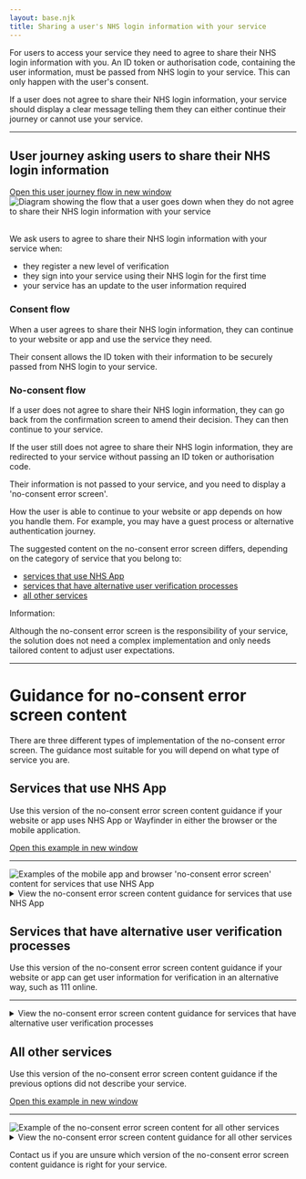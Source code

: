 ```yaml
---
layout: base.njk
title: Sharing a user's NHS login information with your service
---
```


<p>For users to access your service they need to agree to share their NHS login information with you. An ID token or authorisation code, containing the user information, must be passed from NHS login to your service. This can only happen with the user's consent.</p>
<p>If a user does not agree to share their NHS login information, your service should display a clear message telling them they can either continue their journey or cannot use your service.</p>

---

<h2 id="journey">User journey asking users to share their NHS login information</h2>
<a href="/nhslogin/images/Guidance-userjourney-no-consent.png" class="design-example__pop-out" target="_blank" rel="noopener noreferrer">
    Open this user journey flow in new window
  </a>
  <div class="code-embed">
  <img class="nhsuk-image__img" src="/nhslogin/images/Guidance-userjourney-no-consent.png" alt="Diagram showing the flow that a user goes down when they do not agree to share their NHS login information with your service">
  </div>
<br>
<p>We ask users to agree to share their NHS login information with your service when:</p>
<ul>
  <li>they register a new level of verification</li>
  <li>they sign into your service using their NHS login for the first time</li>
  <li>your service has an update to the user information required</li>
</ul>

<h3>Consent flow</h3>

<p>When a user agrees to share their NHS login information, they can continue to your website or app and use the service they need.</p>
<p>Their consent allows the ID token with their information to be securely passed from NHS login to your service.</p>

<h3>No-consent flow</h3>

<p>If a user does not agree to share their NHS login information, they can go back from the confirmation screen to amend their decision. They can then continue to your service.</p>
<p>If the user still does not agree to share their NHS login information, they are redirected to your service without passing an ID token or authorisation code.</p>
<p>Their information is not passed to your service, and you need to display a 'no-consent error screen'.</p>
<p>How the user is able to continue to your website or app depends on how you handle them. For example, you may have a guest process or alternative authentication journey.</p>


<p>The suggested content on the no-consent error screen differs, depending on the category of service that you belong to:</p>
<ul>
  <li><a href="nhslogin/no-consent-guidance/#nhsapp">services that use NHS App</li>
  <li><a href="nhslogin/no-consent-guidance/#alternative">services that have alternative user verification processes</a></li>
  <li><a href="nhslogin/no-consent-guidance/#other">all other services</a></li>
</ul>

<div class="nhsuk-inset-text">
  <span class="nhsuk-u-visually-hidden">Information: </span>
  <p>Although the no-consent error screen is the responsibility of your service, the solution does not need a complex implementation and only needs tailored content to adjust user expectations.</p>
</div>

---

<h1 id="NHS-login-buttons">Guidance for no-consent error screen content</h1>

<p>There are three different types of implementation of the no-consent error screen. The guidance most suitable for you will depend on what type of service you are.</p>

<!--
//.....................................................................................
//......AAA.......PPPPP.......PPPPP............WW....WWW....WW.....AAA....AA......YYY..
//.....AAAAA.....PPPPPPPPPP..PPPPPPPPPP.......-WWW..WWWWW..WWWW...AAAAA..AAAYY...YYYY..
//.....AAAAA.....PPPPPPPPPP..PPPPPPPPPP.......-WWW..WWWWW..WWWW...AAAAA..AAAYY...YYYY..
//....AAAAAAA....PPPPPPPPPPP.PPPPPPPPPPP......-WWW..WWWWW..WWWW..AAAAAAA..AAYYY.YYYYY..
//....AAAAAAA....PPPP...PPPP.PPPP...PPPP.......WWWW.WWWWW.WWWW...AAAAAAA...AYYY.YYYY...
//....AAAAAAA....PPPP...PPPP.PPPP...PPPP.......WWWWWWWWWWWWWWW...AAAAAAA...AYYYYYYYY...
//...AAAAAAAAA...PPPPPPPPPPP.PPPPPPPPPPP.......WWWWWWWWWWWWWWW..AAAAAAAAA...YYYYYYY....
//...AAAA.AAAA...PPPPPPPPPPP.PPPPPPPPPPPP-----.WWWWWWWWWWWWWWW..AAAA.AAAA...YYYYYY.....
//...AAAAAAAAAA..PPPPPPPPPP..PPPPPPPPPP.P-----..WWWWWW.WWWWWW...AAAAAAAAAA...YYYYY.....
//..AAAAAAAAAAA..PPPPPPPPP...PPPPPPPPP..P-----..WWWWWW.WWWWWW..AAAAAAAAAAA...YYYY......
//..AAAAAAAAAAA..PPPP........PPPP.......P-----..WWWWWW.WWWWWW..AAAAAAAAAAA...YYYY......
//..AAAAAAAAAAAA.PPPP........PPPP................WWWWW.WWWWW...AAAAAAAAAAAA..YYYY......
//.AAAAA....AAAA.PPPP........PPPP................WWWW...WWWW..WAAAA....AAAA..YYYY......
//.AAAA.....AAAA.PPPP........PPPP................WWWW...WWWW..WAAA.....AAAA..YYYY......
//.....................................................................................
NHS App and Wayfinder
-->

<div class="nhsuk-card nhsuk-card" id="NHSDS">
  <div class="nhsuk-card__content">
    <div class="nhsuk-grid-row">
      <div class="nhsuk-grid-column-two-thirds">
              <h2 id="nhsapp">
                Services that use NHS App
              </h2>
              <p class="nhsuk-card__description">Use this version of the no-consent error screen content guidance if your website or app uses NHS App or Wayfinder in either the browser or the mobile application.</p>
              <a href="/nhslogin/images/Guidance-example-no-consent-nhs-app.png" target="_blank" rel="noopener noreferrer">
          Open this example in new window
        </a>
              <hr>
      </div>
      <div class="nhsuk-grid-column-one-third">
          <img class="nhsuk-image__img" src="/nhslogin/images/Guidance-example-no-consent-nhs-app.png" alt="Examples of the mobile app and browser 'no-consent error screen' content for services that use NHS App">
      </div>
      </div>
      <details class="nhsuk-details nhsuk-expander--no-outline">
        <summary class="nhsuk-details__summary">
          <span class="nhsuk-details__summary-text">
            View the no-consent error screen content guidance for services that use NHS App
          </span>
        </summary>
      <div class="nhsuk-details__text nhsuk-grid-row">
      <div class="nhsuk-grid-column-full width">
      <ul class="nhsuk-inside-box-text" style="max-width:none;">
        <li>This version of the no-consent error screen refers to your service as 'The service provider'. 
This should remain unchanged. Do not use the name of your service as it may not make sense to the user in their journey.</li>
        <li>To align with other services that use NHS App, only use the content provided and do not change it.</li>
        <li>To minimise clinical risk, make sure all anchor tags to emergency services are operational and implemented as suggested.</li>
        <li>You can use your service font, headers, footers and styling on this screen, but it must follow our styling guidelines.</li>
      </ul>
      <hr>
      <h3>How to display content for the no-consent error screen</h3>
      <p>Here are two examples of the NHS App no-consent error screen. You can copy the content and code by selecting the HTML tab below each diagram.</p>
      <p>You will need to apply your own CSS to the code. You should not add any other content to this screen.</p>
      <p>The version of copy your service will use depends on whether your service:</p>
       <ul>
        <li><a href="nhslogin/no-consent-guidance/#browser">uses NHS App in the browser</a></li>
        <li><a href="nhslogin/no-consent-guidance/#mobile">uses NHS App in the mobile application</a></li>
       </ul>
       <h4 id="browser">Services that use NHS App in the broswer</h4>
      <div class="design-example">
        <a href="/nhslogin/example-no-consent-content-nhs-app-browser" class="design-example__pop-out" target="_blank" rel="noopener noreferrer">
          Open this example in new window
        </a>
        <div class="code-embed">
        <iframe title="default" src="/nhslogin/example-no-consent-content-nhs-app-browser" class="design-example-frame" id="iFrameResizer0" scrolling="no" style="overflow: hidden; height: 156px;"></iframe>
        </div>
      <div class="code-snippet">
                <ul class="app-tabs" role="tablist">
                    <li class="app-tabs__item app-tabs__item--current" role="presentation" data-index="ex-1">
                      <a href="javascript:void(0);" role="tab" aria-controls="default-example" data-track="tab-html" aria-selected="true">
                        HTML
                      </a>
                    </li>
                </ul>
              <div class="app-tabs__container js-tabs__container" id="default-example" role="tabpanel">
                    <div class="app-tabs__item app-tabs__item--mobile" role="presentation" data-index="ex-1">
                      <a href="" role="tab" aria-controls="default-example" data-track="tab-html" aria-selected="true">
                        HTML
                      </a>
                    </div>
                  <div class="code-snippet__preformatted" data-index="ex-1">
                    <div class="app-code-snippet__macro"></div>
                    <div class="app-code-snippet__container">
                      <a class="app-link--copy" href="javascript:void(0);" aria-live="assertive">Copy code</a>
                      <pre><code class=""><span class="hljs-tag">&lt;h1&gt;</span>You cannot continue without sharing your information <span class="hljs-tag">&lt;/h1&gt;</span>
<span class="hljs-tag">&lt;p&gt;</span>The service provider needs your NHS login information to verify your identity.<span class="hljs-tag">&lt;/p&gt;</span>
<span class="hljs-tag">&lt;p&gt;</span>If you need medical help, go to <span class="hljs-tag">&lt;a <span class="hljs-attr">href</span>=<span class="hljs-string">&quot;https://111.nhs.uk/&quot;</span>&gt;</span>111.nhs.uk<span class="hljs-tag">&lt;/a&gt;</span> or call<span class="hljs-tag">&lt;a <span class="hljs-attr">href</span>=<span class="hljs-string">&quot;tel:111</span><span class="hljs-string">&quot;</span>&gt;</span>111<span class="hljs-tag">&lt;/a&gt;</span> or your GP.<span class="hljs-tag">&lt;/p&gt;</span>
<span class="hljs-tag">&lt;p&gt;</span>Call <span class="hljs-tag">&lt;a <span class="hljs-attr">href</span>=<span class="hljs-string">&quot;tel:999</span><span class="hljs-string">&quot;</span>&gt;</span>999<span class="hljs-tag">&lt;/a&gt;</span> if it's a life-threatening emergency.<span class="hljs-tag">&lt;/p&gt;</span> 
<span class="hljs-tag">&lt;p&gt;</span>Close this tab to go back to NHS App.<span class="hljs-tag">&lt;/p&gt;</span>
                      </code></pre>
                    </div>
                    <a class="app-link--close" href="javascript:void(0);" aria-live="assertive">
                      Close
                    </a>
                  </div>
            </div>
        </div>
</div>

<strong>Behaviour of the back button in the browser</strong>
 <p>When a user selects the back button in the browser, the preferred action for your service's no-consent error screen is to reload. </p>
 <p>Current guidance instructs the user to close your service's no-consent error screen tab to return to the NHS App in the browser.
</p>
<p>Do not add your own back button to this page.</p>
 
<h4 id="mobile">Services that use NHS App in the mobile application</h4>

<div class="design-example">
        <a href="/nhslogin/example-no-consent-content-wayfinder" class="design-example__pop-out" target="_blank" rel="noopener noreferrer">
          Open this example in new window
        </a>
        <div class="code-embed">
        <iframe title="default" src="/nhslogin/example-no-consent-content-wayfinder" class="design-example-frame" id="iFrameResizer3" scrolling="no" style="overflow: hidden; height: 156px;"></iframe>
        </div>
      <div class="code-snippet">
                <ul class="app-tabs" role="tablist">
                    <li class="app-tabs__item app-tabs__item--current" role="presentation" data-index="ex-1">
                      <a href="javascript:void(0);" role="tab" aria-controls="default-example" data-track="tab-html" aria-selected="true">
                        HTML
                      </a>
                    </li>
                </ul>
              <div class="app-tabs__container js-tabs__container" id="default-example" role="tabpanel">
                    <div class="app-tabs__item app-tabs__item--mobile" role="presentation" data-index="ex-1">
                      <a href="" role="tab" aria-controls="default-example" data-track="tab-html" aria-selected="true">
                        HTML
                      </a>
                    </div>
                  <div class="code-snippet__preformatted" data-index="ex-1">
                    <div class="app-code-snippet__macro"></div>
                    <div class="app-code-snippet__container">
                      <a class="app-link--copy" href="javascript:void(0);" aria-live="assertive">Copy code</a>
                      <pre><code class=""><span class="hljs-tag">&lt;h1&gt;</span>You cannot continue without sharing your information <span class="hljs-tag">&lt;/h1&gt;</span>
<span class="hljs-tag">&lt;p&gt;</span>The service provider needs your NHS login information to verify your identity.<span class="hljs-tag">&lt;/p&gt;</span>
<span class="hljs-tag">&lt;p&gt;</span>If you need medical help, go to <span class="hljs-tag">&lt;a <span class="hljs-attr">href</span>=<span class="hljs-string">&quot;https://111.nhs.uk/&quot;</span>&gt;</span>111.nhs.uk<span class="hljs-tag">&lt;/a&gt;</span> or call<span class="hljs-tag">&lt;a <span class="hljs-attr">href</span>=<span class="hljs-string">&quot;tel:111</span><span class="hljs-string">&quot;</span>&gt;</span>111<span class="hljs-tag">&lt;/a&gt;</span> or your GP.<span class="hljs-tag">&lt;/p&gt;</span>
<span class="hljs-tag">&lt;p&gt;</span>Call <span class="hljs-tag">&lt;a <span class="hljs-attr">href</span>=<span class="hljs-string">&quot;tel:999</span><span class="hljs-string">&quot;</span>&gt;</span>999<span class="hljs-tag">&lt;/a&gt;</span> if it's a life-threatening emergency.<span class="hljs-tag">&lt;/p&gt;</span> 
                      </code></pre>
                    </div>
                    <a class="app-link--close" href="javascript:void(0);" aria-live="assertive">
                      Close
                    </a>
                  </div>
            </div>
        </div>
</div>

<strong>Behaviour of the back navigation in the NHS App (mobile application only)</strong>
 <p>A user can return to previous point in their journey in the NHS App by using the native back link. </p>
 <!-- <p>At present, the point in the NHS App journey to which the user is taken is the appointment screen, regardless of where the user entered the journey from.</p> -->

<strong>Styling guidelines</strong>
  <ul>
          <li style="max-width:none;">heading font size should be no smaller than 20px.</li>
          <li style="max-width:none;">body copy should be no smaller than 16px.</li>
          <li style="max-width:none;">hyperlink emergency contact numbers as advised.</li>
  </ul>

<div class="nhsuk-inset-text">
  <span class="nhsuk-u-visually-hidden">Contact information: </span>
  <p>For any queries about how NHS App will work with your service, email <a href="mailto:app.integration@nhs.net">app.integration@nhs.net</a>.</p>
</div>

</div>
</div>
</div>
</div>
      
      
      
      
      
      
      
<!-- 
//..........................................................................................................................................
//......AAA.......LL......LTTTTTTTTT...EEEEEEEE....RRRRR........NN......N.......AAA....AATTTTTTTT..TI..II.......VV..VEEEEEEEE....SSSSSS.....
//.....AAAAA.....LLLL....LLTTTTTTTTTT.EEEEEEEEEE..RRRRRRRRRR..RNNNN...NNNN.....AAAAA..AAATTTTTTTTTTTIIIIIV....VVVVVVVEEEEEEEEE..ESSSSSSS....
//.....AAAAA.....LLLL....LLTTTTTTTTTT.EEEEEEEEEE..RRRRRRRRRRR.RNNNNN..NNNN.....AAAAA..AAATTTTTTTTTTTIIIIIVV...VVVV.VVEEEEEEEEE.EESSSSSSSS...
//....AAAAAAA....LLLL....LLTTTTTTTTTT.EEEEEEEEEE..RRRRRRRRRRR.RNNNNN..NNNN....AAAAAAA.AAATTTTTTTTTTTII.IIVV...VVVV.VVEEEEEEEEE.EESSSSSSSSS..
//....AAAAAAA....LLLL........TTTT.....EEE.........RRR....RRRR.RNNNNNN.NNNN....AAAAAAA.....TTTT....TTII.IIVV..VVVVV.VVEE........EESS...SSSS..
//....AAAAAAA....LLLL........TTTT.....EEEEEEEEEE..RRR....RRRR.RNNNNNN.NNNN...AAAAAAAA.....TTTT....TTII.IIVVV.VVVV..VVEEEEEEEE..EESSSS.......
//...AAAAAAAAA...LLLL........TTTT.....EEEEEEEEEE..RRRRRRRRRRR.RNNNNNNNNNNN...AAAAAAAAA....TTTT....TTII..IVVV.VVVV..VVEEEEEEEE..EESSSSSSS....
//...AAAA.AAAA...LLLL........TTTT.....EEEEEEEEEE..RRRRRRRRRR..RNNNNNNNNNNN...AAAA.AAAA....TTTT....TTII..IVVV.VVVV..VVEEEEEEEE..EESSSSSSSS...
//...AAAAAAAAAA..LLLL........TTTT.....EEEEEEEEEE..RRRRRRRRRRR.RNNN.NNNNNNN..AAAAAAAAAA....TTTT....TTII..IVVVVVVV...VVEEEEEEEE....SSSSSSSSS..
//..AAAAAAAAAAA..LLLL........TTTT.....EEE.........RRR..RRRRRR.RNNN.NNNNNNN..AAAAAAAAAAA...TTTT....TTII...VVVVVVV...VVEE.......EEES...SSSSS..
//..AAAAAAAAAAA..LLLL........TTTT.....EEE.........RRR....RRRR.RNNN..NNNNNN..AAAAAAAAAAA...TTTT....TTII...VVVVVVV...VVEE.......EEESS...SSSS..
//..AAAAAAAAAAAA.LLLLLLLLLL..TTTT.....EEEEEEEEEEE.RRR....RRRR.RNNN...NNNNN.NAAAAAAAAAAA...TTTT....TTII...VVVVVV....VVEEEEEEEEE.EESSSSSSSSS..
//.AAAAA....AAAA.LLLLLLLLLL..TTTT.....EEEEEEEEEEE.RRR....RRRR.RNNN...NNNNN.NAAA....AAAAA..TTTT....TTII....VVVVV....VVEEEEEEEEE.EESSSSSSSSS..
//.AAAA.....AAAA.LLLLLLLLLL..TTTT.....EEEEEEEEEEE.RRR....RRRRRRNNN....NNNN.NAAA.....AAAA..TTTT....TTII....VVVV.....VVEEEEEEEEE..ESSSSSSSS...
//................................................................................................................................SSSSS.....
//..........................................................................................................................................
-->


<div class="nhsuk-card nhsuk-card" id="NHS">
  <div class="nhsuk-card__content">
    <div class="nhsuk-grid-row">
        <div class="nhsuk-grid-column-full">
                <h2 id="alternative">
                  Services that have alternative user verification processes
                </h2>
                <p class="nhsuk-card__description">Use this version of the no-consent error screen content guidance if your website or app can get user information for verification in an alternative way, such as 111 online.</p>
        </div>
    </div>
    <hr>
        <details class="nhsuk-details nhsuk-expander--no-outline">
          <summary class="nhsuk-details__summary">
            <span class="nhsuk-details__summary-text">
              View the no-consent error screen content guidance for services that have alternative user verification processes
            </span>
          </summary>
          <div class="nhsuk-details__text nhsuk-grid-row">
            <div class="nhsuk-grid-column-full width">
              <h3>What is an alternative user verification process?</h3>
              <p>This is when users can log in as a guest using their own details without the need for passing an ID token.</p>
              <p>If this is possible in your service, you do not need to display the no-consent error screen.</p>
              <p>Instead, the user will move directly to the guest process.</p>
            </div>
          </div>
  </div>
</div>







<!-- 
//..................................................................
//.....OOOOOO.....TTTTTTTTT...HH......H....EEEEEEEEE...RRRRR........
//....OOOOOOOOO..OTTTTTTTTTT.HHHH...HHHH..EEEEEEEEEEE.RRRRRRRRRR....
//...OOOOOOOOOO..OTTTTTTTTTT.HHHH...HHHH..EEEEEEEEEEE.RRRRRRRRRRR...
//..OOOOOOOOOOOO.OTTTTTTTTTT.HHHH...HHHH..EEEEEEEEEEE.RRRRRRRRRRR...
//..OOOO....OOOO.....TTTT....HHHH...HHHH..EEEE........RRRR...RRRRR..
//..OOOO....OOOOO....TTTT....HHHHHHHHHHH..EEEEEEEEEE..RRRR...RRRRR..
//.OOOO......OOOO....TTTT....HHHHHHHHHHH..EEEEEEEEEE..RRRRRRRRRRR...
//.OOOO......OOOO....TTTT....HHHHHHHHHHH..EEEEEEEEEE..RRRRRRRRRRR...
//.OOOO......OOOO....TTTT....HHHHHHHHHHH..EEEEEEEEEE..RRRRRRRRRRR...
//..OOOO....OOOOO....TTTT....HHHH...HHHH..EEEE........RRRR..RRRRR...
//..OOOO....OOOO.....TTTT....HHHH...HHHH..EEEE........RRRR...RRRR...
//..OOOOOOOOOOOO.....TTTT....HHHH...HHHH..EEEEEEEEEEE.RRRR...RRRR...
//...OOOOOOOOOO......TTTT....HHHH...HHHH..EEEEEEEEEEE.RRRR...RRRR...
//....OOOOOOOOO......TTTT....HHHH...HHHH..EEEEEEEEEEE.RRRR...RRRRR..
//.....OOOOOO.......................................................
//..................................................................
-->



<div class="nhsuk-card nhsuk-card" id="other">
  <div class="nhsuk-card__content">
    <div class="nhsuk-grid-row">
      <div class="nhsuk-grid-column-two-thirds">
              <h2 id="other">
                All other services
              </h2>
              <p class="nhsuk-card__description">Use this version of the no-consent error screen content guidance if the previous options did not describe your service.</p>
              <a href="/nhslogin/images/Guidance-example-other.png" target="_blank" rel="noopener noreferrer">
          Open this example in new window
        </a>
              <hr>
      </div>
      <div class="nhsuk-grid-column-one-third">
          <img class="nhsuk-image__img" src="/nhslogin/images/Guidance-example-other.png" alt=" Example of the no-consent error screen content for all other services">
      </div>
      </div>
      <details class="nhsuk-details nhsuk-expander--no-outline">
        <summary class="nhsuk-details__summary">
          <span class="nhsuk-details__summary-text">
            View the no-consent error screen content guidance for all other services
          </span>
        </summary>
      <div class="nhsuk-details__text nhsuk-grid-row">
      <div class="nhsuk-grid-column-full width">
      <ul class="nhsuk-inside-box-text" style="max-width:none;">
        <li>In this version we recommend that you insert the name of your service in the [Service name] placeholder.</li>
        <li>The "dynamic content" placeholder text indicates variable text where you may insert your own copy.</li>
        <li>To minimise clinical risk, make sure all anchor tags to emergency services are operational and implemented as suggested.</li>
         <li>You can use your service font, headers, footers and styling on this screen, but it must follow our styling guidelines.</li>
      </ul>
      <hr>
      <h3>How to display content for the no-consent error screen</h3>
      <p>Here is an example of the no-consent error screen. You can copy the content and code by selecting the HTML tab below this diagram.</p>
      <p>You will need to apply your own CSS to the code.</p>
      <div class="design-example">
        <a href="/nhslogin/example-no-consent-content-other" class="design-example__pop-out" target="_blank" rel="noopener noreferrer">
          Open this example in new window
        </a>
        <div class="code-embed">
        <iframe title="default" src="/nhslogin/example-no-consent-content-other" class="design-example-frame" id="iFrameResizer1" scrolling="no" style="overflow: hidden; height: 156px;"></iframe>
        </div>
      <div class="code-snippet">
                <ul class="app-tabs" role="tablist">
                    <li class="app-tabs__item app-tabs__item--current" role="presentation" data-index="ex-1">
                      <a href="javascript:void(0);" role="tab" aria-controls="default-example" data-track="tab-html" aria-selected="true">
                        HTML
                      </a>
                    </li>
                </ul>
              <div class="app-tabs__container js-tabs__container" id="default-example" role="tabpanel">
                    <div class="app-tabs__item app-tabs__item--mobile" role="presentation" data-index="ex-1">
                      <a href="" role="tab" aria-controls="default-example" data-track="tab-html" aria-selected="true">
                        HTML
                      </a>
                    </div>
                  <div class="code-snippet__preformatted" data-index="ex-1">
                    <div class="app-code-snippet__macro"></div>
                    <div class="app-code-snippet__container">
                      <a class="app-link--copy" href="javascript:void(0);" aria-live="assertive">Copy code</a>
                      <pre><code class=""><span class="hljs-tag">&lt;h1&gt;</span>You cannot continue without sharing your information <span class="hljs-tag">&lt;/h1&gt;</span>
<span class="hljs-tag">&lt;p&gt;</span>[Service name] needs your NHS login information to verify your identity.<span class="hljs-tag">&lt;/p&gt;</span>
<span class="hljs-tag">&lt;p&gt;</span>Dynamic content.<span class="hljs-tag">&lt;/p&gt;</span>
<span class="hljs-tag">&lt;p&gt;</span>If you need medical help, go to <span class="hljs-tag">&lt;a <span class="hljs-attr">href</span>=<span class="hljs-string">&quot;https://111.nhs.uk/&quot;</span>&gt;</span>111.nhs.uk<span class="hljs-tag">&lt;/a&gt;</span> or call<span class="hljs-tag">&lt;a <span class="hljs-attr">href</span>=<span class="hljs-string">&quot;tel:111</span><span class="hljs-string">&quot;</span>&gt;</span>111<span class="hljs-tag">&lt;/a&gt;</span> or your GP.<span class="hljs-tag">&lt;/p&gt;</span>
<span class="hljs-tag">&lt;p&gt;</span>Call <span class="hljs-tag">&lt;a <span class="hljs-attr">href</span>=<span class="hljs-string">&quot;tel:999</span><span class="hljs-string">&quot;</span>&gt;</span>999<span class="hljs-tag">&lt;/a&gt;</span> if it's a life-threatening emergency.<span class="hljs-tag">&lt;/p&gt;</span> 
                      </code></pre>
                    </div>
                    <a class="app-link--close" href="javascript:void(0);" aria-live="assertive">
                      Close
                    </a>
                  </div>
            </div>
        </div>
</div>

<strong>Styling guidelines</strong>
  <ul>
          <li style="max-width:none;">heading font size should be no smaller than 20px.</li>
          <li style="max-width:none;">body copy should be no smaller than 16px.</li>
          <li style="max-width:none;">hyperlink emergency contact numbers as advised.</li>
  </ul>

<strong>Dynamic content suggestions</strong>
 <p>Only add your own content when you have information that might be of value to the user to either navigate away from the no-consent error screen, or to correct any errors. For example, a contact email or number.</p>

</div>
</div>
</div>
</div>

<p>Contact us if you are unsure which version of the no-consent error screen content guidance is right for your service.</p> 
